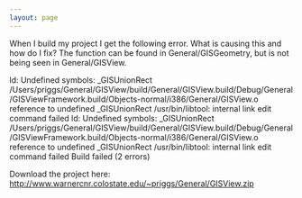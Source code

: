 ```yaml
---
layout: page
---
```


When I build my project I get the following error. What is causing this and how do I fix? The function can be found in General/GISGeometry, but is not being seen in General/GISView.

ld: Undefined symbols:
_GISUnionRect
/Users/priggs/General/GISView/build/General/GISView.build/Debug/General/GISViewFramework.build/Objects-normal/i386/General/GISView.o reference to undefined _GISUnionRect
/usr/bin/libtool: internal link edit command failed
		ld: Undefined symbols:
		_GISUnionRect
		/Users/priggs/General/GISView/build/General/GISView.build/Debug/General/GISViewFramework.build/Objects-normal/i386/General/GISView.o reference to undefined _GISUnionRect
		/usr/bin/libtool: internal link edit command failed
Build failed (2 errors)

Download the project here:
http://www.warnercnr.colostate.edu/~priggs/General/GISView.zip